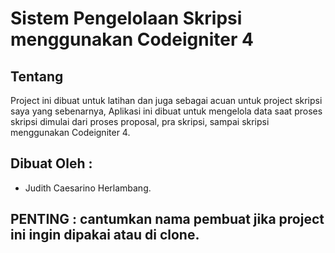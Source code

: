 # Sistem Pengelolaan Skripsi menggunakan Codeigniter 4

## Tentang

Project ini dibuat untuk latihan dan juga sebagai acuan untuk project skripsi saya yang sebenarnya, Aplikasi ini dibuat untuk mengelola data saat proses skripsi dimulai dari proses proposal, pra skripsi, sampai skripsi menggunakan Codeigniter 4.

## Dibuat Oleh :
- Judith Caesarino Herlambang.

## PENTING : cantumkan nama pembuat jika project ini ingin dipakai atau di clone.
